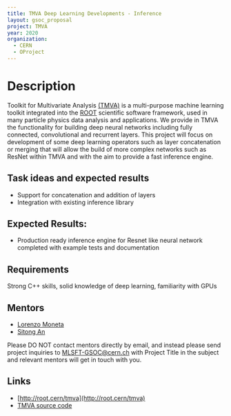 ```yaml
---
title: TMVA Deep Learning Developments - Inference
layout: gsoc_proposal
project: TMVA
year: 2020
organization:
  - CERN
  - OProject
---
```


# Description

Toolkit for Multivariate Analysis [(TMVA)](http://root.cern/tmva) is a multi-purpose machine learning toolkit integrated into the [ROOT](http://root.cern) scientific software framework, used in many particle physics data analysis and applications. We provide in TMVA the functionality for building deep neural networks including fully connected, convolutional and recurrent layers. 
This project will focus on development of some deep learning operators such as layer concatenation or merging that will allow the build of more complex networks such as ResNet within TMVA and with the aim to provide a fast inference engine. 


## Task ideas and expected results
 * Support for concatenation and addition of layers
 * Integration with existing inference library 

## Expected Results:
 * Production ready inference engine for Resnet like neural network completed with example tests and documentation

## Requirements 
Strong C++ skills, solid knowledge of deep learning, familiarity with GPUs

## Mentors
  * [Lorenzo Moneta](mailto:Lorenzo.Moneta@cern.ch)
  * [Sitong An](mailto:s.an@cern.ch)

Please DO NOT contact mentors directly by email, and instead please send project inquiries to MLSFT-GSOC@cern.ch with Project Title in the subject and relevant mentors will get in touch with you. 

## Links
  * [http://root.cern/tmva](http://root.cern/tmva)
  * [TMVA source code](https://github.com/root-project/root/tree/master/tmva)

